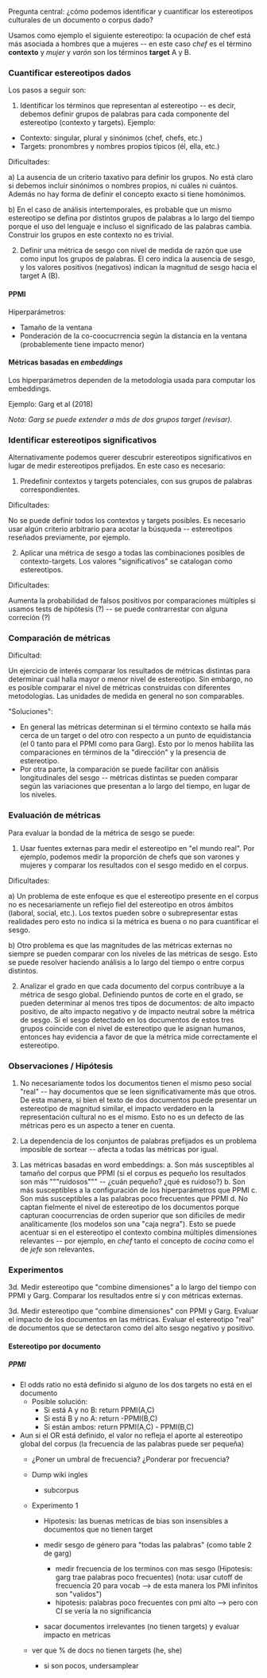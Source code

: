 Pregunta central: ¿cómo podemos identificar y cuantificar los estereotipos culturales de un documento o corpus dado?

Usamos como ejemplo el siguiente estereotipo: la ocupación de chef está más asociada a hombres que a mujeres -- en este caso _chef_ es el término **contexto** y _mujer_ y _varón_ son los términos **target** A y B.

### Cuantificar estereotipos dados

Los pasos a seguir son:

1. Identificar los términos que representan al estereotipo -- es decir, debemos definir grupos de palabras para cada componente del estereotipo (contexto y targets). Ejemplo:
  - Contexto: singular, plural y sinónimos (chef, chefs, etc.)
  - Targets: pronombres y nombres propios típicos (él, ella, etc.)

Dificultades:

a) La ausencia de un criterio taxativo para definir los grupos. No está claro si debemos incluir sinónimos o nombres propios, ni cuáles ni cuántos. Además no hay forma de definir el concepto exacto si tiene homónimos.

b) En el caso de análisis intertemporales, es probable que un mismo estereotipo se defina por distintos grupos de palabras a lo largo del tiempo porque el uso del lenguaje e incluso el significado de las palabras cambia. Construir los grupos en este contexto no es trivial.

2. Definir una métrica de sesgo con nivel de medida de razón que use como input los grupos de palabras. El cero indica la ausencia de sesgo, y los valores positivos (negativos) indican la magnitud de sesgo hacia el target A (B).

#### PPMI

Hiperparámetros:

- Tamaño de la ventana
- Ponderación de la co-coocucrrencia según la distancia en la ventana (probablemente tiene impacto menor)

#### Métricas basadas en _embeddings_

Los hiperparámetros dependen de la metodología usada para computar los embeddings.

Ejemplo: Garg et al (2018)

_Nota: Garg se puede extender a más de dos grupos target (revisar)._

### Identificar estereotipos significativos

Alternativamente podemos querer descubrir estereotipos significativos en lugar de medir estereotipos prefijados. En este caso es necesario:

1. Predefinir contextos y targets potenciales, con sus grupos de palabras correspondientes.

Dificultades:

No se puede definir todos los contextos y targets posibles. Es necesario usar algún criterio arbitrario para acotar la búsqueda -- estereotipos reseñados previamente, por ejemplo.

2. Aplicar una métrica de sesgo a todas las combinaciones posibles de contexto-targets. Los valores "significativos" se catalogan como estereotipos.

Dificultades:

Aumenta la probabilidad de falsos positivos por comparaciones múltiples si usamos tests de hipótesis (?) -- se puede contrarrestar con alguna correción (?)

### Comparación de métricas

Dificultad:

Un ejercicio de interés comparar los resultados de métricas distintas para determinar cuál halla mayor o menor nivel de estereotipo. Sin embargo, no es posible comparar el nivel de métricas construidas con diferentes metodologías. Las unidades de medida en general no son comparables.

"Soluciones":
- En general las métricas determinan si el término contexto se halla más cerca de un target o del otro con respecto a un punto de equidistancia (el 0 tanto para el PPMI como para Garg). Esto por lo menos habilita las comparaciones en términos de la "dirección" y la presencia de estereotipo.
- Por otra parte, la comparación se puede facilitar con análisis longitudinales del sesgo -- métricas distintas se pueden comparar según las variaciones que presentan a lo largo del tiempo, en lugar de los niveles.

### Evaluación de métricas

Para evaluar la bondad de la métrica de sesgo se puede:

1. Usar fuentes externas para medir el estereotipo en "el mundo real".
Por ejemplo, podemos medir la proporción de chefs que son varones y mujeres y comparar los resultados con el sesgo medido en el corpus.

Dificultades:

a) Un problema de este enfoque es que el estereotipo presente en el corpus no es necesariamente un reflejo fiel del estereotipo en otros ámbitos (laboral, social, etc.). Los textos pueden sobre o subrepresentar estas realidades pero esto no indica si la métrica es buena o no para cuantificar el sesgo.

b) Otro problema es que las magnitudes de las métricas externas no siempre se pueden comparar con los niveles de las métricas de sesgo. Esto se puede resolver haciendo análisis a lo largo del tiempo o entre corpus distintos.

2. Analizar el grado en que cada documento del corpus contribuye a la métrica de sesgo global. Definiendo puntos de corte en el grado, se pueden determinar al menos tres tipos de documentos: de alto impacto positivo, de alto impacto negativo y de impacto neutral sobre la métrica de sesgo. Si el sesgo detectado en los documentos de estos tres grupos coincide con el nivel de estereotipo que le asignan humanos, entonces hay evidencia a favor de que la métrica mide correctamente el estereotipo.

### Observaciones / Hipótesis

1. No necesariamente todos los documentos tienen el mismo peso social "real" -- hay documentos que se leen significativamente más que otros. De esta manera, si bien el texto de dos documentos puede presentar un estereotipo de magnitud similar, el impacto verdadero en la representación cultural no es el mismo. Esto no es un defecto de las métricas pero es un aspecto a tener en cuenta.

2. La dependencia de los conjuntos de palabras prefijados es un problema imposible de sortear -- afecta a todas las métricas por igual.

3. Las métricas basadas en word embeddings:
  a. Son más susceptibles al tamaño del corpus que PPMI (si el corpus es pequeño los resultados son más """ruidosos""" -- ¿cuán pequeño? ¿qué es ruidoso?)
  b. Son más susceptibles a la configuración de los hiperparámetros que PPMI
  c. Son más susceptibles a las palabras poco frecuentes que PPMI
  d. No captan fielmente el nivel de estereotipo de los documentos porque capturan coocurrencias de orden superior que son díficiles de medir analíticamente (los modelos son una "caja negra"). Esto se puede acentuar si en el estereotipo el contexto combina múltiples dimensiones relevantes -- por ejemplo, en _chef_ tanto el concepto de _cocina_ como el de _jefe_ son relevantes.

### Experimentos

3d. Medir estereotipo que "combine dimensiones" a lo largo del tiempo con PPMI y Garg. Comparar los resultados entre sí y con métricas externas.

3d. Medir estereotipo que "combine dimensiones" con PPMI y Garg. Evaluar el impacto de los documentos en las métricas. Evaluar el estereotipo "real" de documentos que se detectaron como del alto sesgo negativo y positivo.

#### Estereotipo por documento

##### PPMI

  - El odds ratio no está definido si alguno de los dos targets no está en el documento
    - Posible solución:
      - Si está A y no B: return PPMI(A,C)
      - Si está B y no A: return -PPMI(B,C)
      - Si están ambos: return PPMI(A,C) - PPMI(B,C)
  - Aun si el OR está definido, el valor no refleja el aporte al estereotipo global del corpus (la frecuencia de las palabras puede ser pequeña)
    - ¿Poner un umbral de frecuencia? ¿Ponderar por frecuencia?





    - Dump wiki ingles
      - subcorpus

    - Experimento 1
      - Hipotesis: las buenas metricas de bias son insensibles a documentos que no tienen
      target

      - medir sesgo de género para "todas las palabras" (como table 2 de garg)
        - medir frecuencia de los terminos con mas sesgo (Hipotesis: garg trae palabras poco frecuentes)
        (nota: usar cutoff de frecuencia 20 para vocab --> de esta manera los PMI infinitos son "validos")
        - hipotesis: palabras poco frecuentes con pmi alto --> pero con CI se vería la no significancia

      - sacar documentos irrelevantes (no tienen targets) y evaluar impacto en metricas

    - ver que % de docs no tienen targets (he, she)
      - si son pocos, undersamplear
